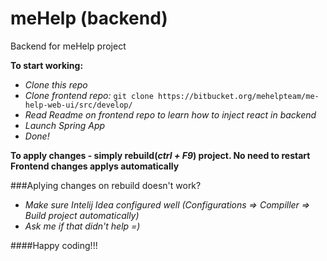 # meHelp (backend)
Backend for meHelp project

**To start working:**
* *Clone this repo*
* *Clone frontend repo:* ```git clone https://bitbucket.org/mehelpteam/me-help-web-ui/src/develop/```
* *Read Readme on frontend repo to learn how to inject react in backend*
* *Launch Spring App*
* *Done!*

**To apply changes - simply rebuild(*ctrl + F9*) project. No need to restart**
**Frontend changes applys automatically**

###Aplying changes on rebuild doesn't work?
* *Make sure Intelij Idea configured well (Configurations => Compiller => Build project automatically)*
* *Ask me if that didn't help =)*

####Happy coding!!!
